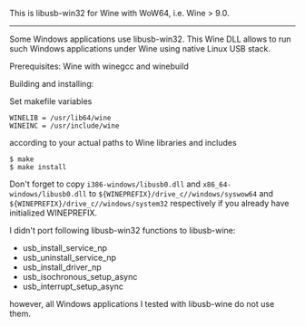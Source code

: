 This is libusb-win32 for Wine with WoW64, i.e. Wine > 9.0.
- - - - - - - - - - - - - - - - - - - - - - - - - - - - - - - - - - - -

Some Windows applications use libusb-win32. This Wine DLL allows to run
such Windows applications under Wine using native Linux USB stack.

Prerequisites: Wine with winegcc and winebuild

Building and installing:

Set makefile variables

    WINELIB = /usr/lib64/wine
    WINEINC = /usr/include/wine

according to your actual paths to Wine libraries and includes

    $ make
    $ make install

Don't forget to copy `i386-windows/libusb0.dll` and `x86_64-windows/libusb0.dll` to
`${WINEPREFIX}/drive_c//windows/syswow64` and 
`${WINEPREFIX}/drive_c//windows/system32` respectively 
if you already have initialized WINEPREFIX.

I didn't port following libusb-win32 functions to libusb-wine:

 * usb_install_service_np
 * usb_uninstall_service_np
 * usb_install_driver_np
 * usb_isochronous_setup_async
 * usb_interrupt_setup_async

however, all Windows applications I tested with libusb-wine do not use them.

